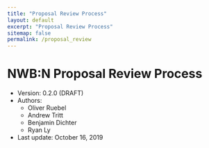 ```yaml
---
title: "Proposal Review Process"
layout: default
excerpt: "Proposal Review Process"
sitemap: false
permalink: /proposal_review
---
```


# NWB:N Proposal Review Process

* Version: 0.2.0 (DRAFT)
* Authors:
   * Oliver Ruebel
    * Andrew Tritt
    * Benjamin Dichter
    * Ryan Ly
 * Last update: October 16, 2019
